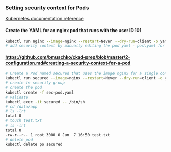 ### Setting security context for Pods

[Kubernetes documentation reference](https://kubernetes.io/docs/tasks/configure-pod-container/security-context/)

#### Create the YAML for an nginx pod that runs with the user ID 101
```bash
kubectl run nginx --image=nginx --restart=Never --dry-run=client -o yaml > pod.yaml
# add security context by manually editing the pod yaml - pod.yaml for details
```
#### https://github.com/bmuschko/ckad-prep/blob/master/2-configuration.md#creating-a-security-context-for-a-pod
```bash
# Create a Pod named secured that uses the image nginx for a single container. Mount an emptyDir volume to the directory /data/app
kubectl run secured --image=nginx --restart=Never --dry-run=client -o yaml > sec-pod.yaml
# create fs security group 
# create the pod
kubectl create -f sec-pod.yaml
# validate
kubectl exec -it secured -- /bin/sh
# cd /data/app
# ls -lrt
total 0
# touch test.txt
# ls -lrt
total 0
-rw-r--r-- 1 root 3000 0 Jun  7 16:50 test.txt
# delete pod
kubectl delete po secured
```